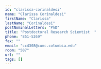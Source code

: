 ```yaml
---
id: "clarissa-corinaldesi"
name: "Clarissa Corinaldesi"
firstName: "Clarissa"
lastName: "Corinaldesi"
postNominalLetters: "PhD"
title: "Postdoctoral Research Scientist  "
phone: "851-5269"
fax: ""
email: "cc4308@cumc.columbia.edu"
room: "507"
url: ""
tags: []
---
```


